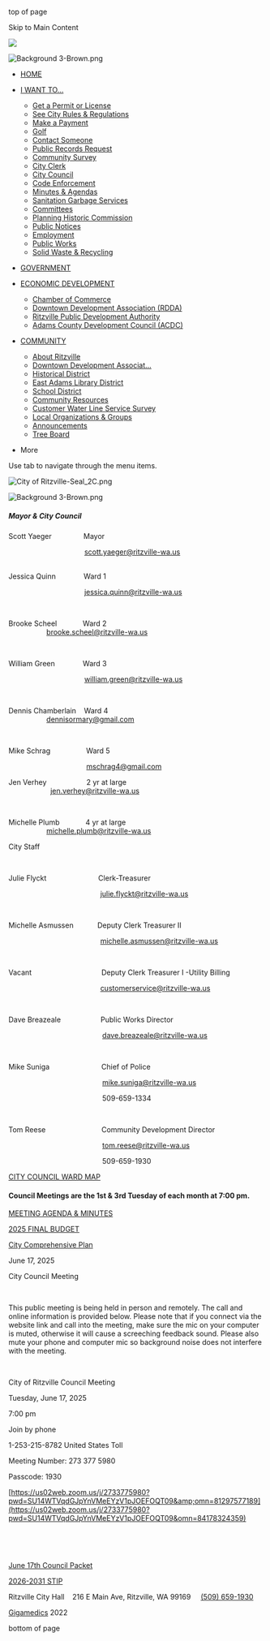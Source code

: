 top of page

Skip to Main Content

![](https://static.wixstatic.com/media/ef3eacff722648c79da25c362882a4bb.jpg/v1/fill/w_1280,h_2372,al_c,q_90,usm_0.66_1.00_0.01,enc_avif,quality_auto/ef3eacff722648c79da25c362882a4bb.jpg)

![Background 3-Brown.png](https://static.wixstatic.com/media/38ff98_16959b36987345bdaf76e7d41b73061a~mv2.png/v1/fill/w_155,h_193,al_c,q_85,usm_0.66_1.00_0.01,enc_avif,quality_auto/Background%203-Brown.png)

- [HOME](https://www.cityofritzville.com)
- [I WANT TO...](https://www.cityofritzville.com)
  
  - [Get a Permit or License](https://www.cityofritzville.com/permits)
  - [See City Rules &amp; Regulations](https://www.cityofritzville.com/rulesandregs)
  - [Make a Payment](https://www.cityofritzville.com/payments)
  - [Golf](https://www.cityofritzville.com/golf)
  - [Contact Someone](https://www.cityofritzville.com/contactsomeone)
  - [Public Records Request](https://www.cityofritzville.com/copy-of-contact-someone)
  - [Community Survey](https://www.cityofritzville.com/copy-of-get-a-permit-or-license)
  - [City Clerk](https://www.cityofritzville.com/city-clerk)
  - [City Council](https://www.cityofritzville.com/city-council)
  - [Code Enforcement](https://www.codepublishing.com/WA/Ritzville)
  - [Minutes &amp; Agendas](https://www.cityofritzville.com/minutes-agendas)
  - [Sanitation Garbage Services](https://www.cityofritzville.com/about-3)
  - [Committees](https://www.cityofritzville.com/committees)
  - [Planning Historic Commission](https://www.cityofritzville.com/historic-planning-commission)
  - [Public Notices](https://www.cityofritzville.com/publicnotices)
  - [Employment](https://www.cityofritzville.com/general-4)
  - [Public Works](https://www.cityofritzville.com/public-works)
  - [Solid Waste &amp; Recycling](https://www.co.adams.wa.us/departments/public_works/solid_waste/index.php)
- [GOVERNMENT](https://www.cityofritzville.com)
- [ECONOMIC DEVELOPMENT](https://www.cityofritzville.com)
  
  - [Chamber of Commerce](https://ritzvillechamber.com)
  - [Downtown Development Association (RDDA)](https://www.ritzvilleusa.com)
  - [Ritzville Public Development Authority](https://www.facebook.com/RitzvillePDA)
  - [Adams County Development Council (ACDC)](https://www.growadamscounty.com)
- [COMMUNITY](https://www.cityofritzville.com/contact)
  
  - [About Ritzville](https://www.cityofritzville.com/about-ritzville)
  - [Downtown Development Associat...](https://www.ritzvilleusa.com)
  - [Historical District](https://www.cityofritzville.com/historical-district)
  - [East Adams Library District](https://www.ritzvillelibrary.org)
  - [School District](https://www.lrschools.org)
  - [Community Resources](https://www.cityofritzville.com/copy-of-about-ritzville)
  - [Customer Water Line Service Survey](https://www.cityofritzville.com/general-5)
  - [Local Organizations &amp; Groups](https://www.cityofritzville.com/copy-of-community-resources-1)
  - [Announcements](https://www.cityofritzville.com/copy-of-community-resources)
  - [Tree Board](https://www.cityofritzville.com/copy-of-announcements)
- More

<!--THE END-->

Use tab to navigate through the menu items.

![City of Ritzville-Seal_2C.png](https://static.wixstatic.com/media/38ff98_a90c44f104094f339e4d469384099ac3~mv2.png/v1/fill/w_243,h_150,al_c,q_85,usm_0.66_1.00_0.01,enc_avif,quality_auto/City%20of%20Ritzville-Seal_2C.png)

![Background 3-Brown.png](https://static.wixstatic.com/media/38ff98_16959b36987345bdaf76e7d41b73061a~mv2.png/v1/fill/w_154,h_193,al_c,q_85,usm_0.66_1.00_0.01,enc_avif,quality_auto/Background%203-Brown.png)

##### Mayor &amp; City Council

Scott Yaeger                Mayor              

                                      [scott.yaeger@ritzville-wa.us](mailto:scott.yaeger@ritzville-wa.us)                                             

Jessica Quinn              Ward 1                                                      

                                      [jessica.quinn@ritzville-wa.us](mailto:jessica.quinn@ritzville-wa.us)

​

Brooke Scheel             Ward 2                                                                                                 [brooke.scheel@ritzville-wa.us](mailto:brooke.scheel@ritzville-wa.us)

                                                  

William Green              Ward 3               

                                      [william.green@ritzville-wa.us](mailto:william.green@ritzville-wa.us)

                                                  

Dennis Chamberlain    Ward 4                                                                                                 [dennisormary@gmail.com](mailto:dennisormary@gmail.com)

 

Mike Schrag                  Ward 5 

                                       [mschrag4@gmail.com](mailto:mschrag4@gmail.com)                                              

Jen Verhey                    2 yr at large                                                                                         [jen.verhey@ritzville-wa.us](mailto:jen.verhey@ritzville-wa.us)

​

Michelle Plumb             4 yr at large                                                                                         [michelle.plumb@ritzville-wa.us](mailto:michelle.plumb@ritzville-wa.us)

City Staff

​

Julie Flyckt                          Clerk-Treasurer

                                              [julie.flyckt@ritzville-wa.us](mailto:julie.flyckt@ritzville-wa.us)

 

Michelle Asmussen            Deputy Clerk Treasurer II                 

                                              [michelle.asmussen@ritzville-wa.us](mailto:michelle.asmussen@ritzville-wa.us)

​

Vacant                                   Deputy Clerk Treasurer I -Utility Billing

                                              [customerservice@ritzville-wa.us](mailto:customerservice@ritzville-wa.us) 

​

​Dave Breazeale                    Public Works Director

                                               [dave.breazeale@ritzville-wa.us](mailto:dave.breazeale@ritzville-wa.us)

​

Mike Suniga                          Chief of Police 

                                               [mike.suniga@ritzville-wa.us](mailto:mike.suniga@ritzville-wa.us)

                                               509-659-1334

​​

Tom Reese                            Community Development Director

                                               [tom.reese@ritzville-wa.us](mailto:tom.reese@ritzville-wa.us)

                                               509-659-1930

[CITY COUNCIL WARD MAP](https://www.cityofritzville.com/_files/ugd/918669_a55a0909b5be4fee98c57aa39399848e.pdf)

#### Council Meetings are the 1st &amp; 3rd Tuesday of each month at 7:00 pm.

[MEETING AGENDA &amp; MINUTES](https://www.cityofritzville.com/minutes-agendas)

[2025 FINAL BUDGET](https://www.cityofritzville.com/_files/ugd/918669_f650816e41234424b8d4de9c63237853.pdf)

[City Comprehensive Plan](https://www.cityofritzville.com/_files/ugd/918669_0612dff4584544dbac5c5c5c0bce1218.pdf)

June 17, 2025

City Council Meeting

​

This public meeting is being held in person and remotely. The call and online information is provided below. Please note that if you connect via the website link and call into the meeting, make sure the mic on your computer is muted, otherwise it will cause a screeching feedback sound. Please also mute your phone and computer mic so background noise does not interfere with the meeting.

                                                                                                               

City of Ritzville Council Meeting

Tuesday, June 17, 2025

7:00 pm

Join by phone

1-253-215-8782 United States Toll

Meeting Number: 273 377 5980

Passcode: 1930

[https://us02web.zoom.us/j/2733775980?pwd=SU14WTVqdGJpYnVMeEYzV1pJOEFOQT09&amp;omn=81297577189](https://us02web.zoom.us/j/2733775980?pwd=SU14WTVqdGJpYnVMeEYzV1pJOEFOQT09&omn=84178324359)

​

[​](https://us02web.zoom.us/j/2733775980?pwd=SU14WTVqdGJpYnVMeEYzV1pJOEFOQT09)

[June 17th Council Packet](https://www.cityofritzville.com/_files/ugd/918669_31e4a985be2d45ca9844c4e7e5769188.pdf)

[2026-2031 STIP](https://www.cityofritzville.com/_files/ugd/918669_9fe108ae4abb4073a2e74c6e771975e0.pdf)

Ritzville City Hall    216 E Main Ave, Ritzville, WA 99169     [(509) 659-1930](https://www.google.com/search?rlz=1C1CHBF_enUS817US817&ei=BIy2W5PpAoad8AO2s4XgCQ&q=ritzville%20city%20hall&oq=ritzville%20city%20hall&gs_l=psy-ab.3..0j0i22i30l2j38.7636.15895..16142...11.0..0.115.2589.30j2......0....1..gws-wiz.....0..0i71j0i131i67j0i131j0i67j0i10.uA97dKWs0L8)

[Gigamedics](https://www.gigamedics.com) 2022

bottom of page